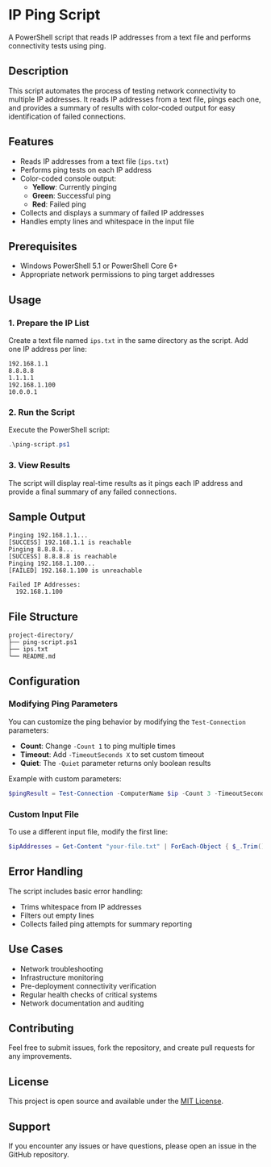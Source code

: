 # IP Ping Script

A PowerShell script that reads IP addresses from a text file and performs connectivity tests using ping.

## Description

This script automates the process of testing network connectivity to multiple IP addresses. It reads IP addresses from a text file, pings each one, and provides a summary of results with color-coded output for easy identification of failed connections.

## Features

- Reads IP addresses from a text file (`ips.txt`)
- Performs ping tests on each IP address
- Color-coded console output:
  - **Yellow**: Currently pinging
  - **Green**: Successful ping
  - **Red**: Failed ping
- Collects and displays a summary of failed IP addresses
- Handles empty lines and whitespace in the input file

## Prerequisites

- Windows PowerShell 5.1 or PowerShell Core 6+
- Appropriate network permissions to ping target addresses

## Usage

### 1. Prepare the IP List

Create a text file named `ips.txt` in the same directory as the script. Add one IP address per line:

```
192.168.1.1
8.8.8.8
1.1.1.1
192.168.1.100
10.0.0.1
```

### 2. Run the Script

Execute the PowerShell script:

```powershell
.\ping-script.ps1
```

### 3. View Results

The script will display real-time results as it pings each IP address and provide a final summary of any failed connections.

## Sample Output

```
Pinging 192.168.1.1...
[SUCCESS] 192.168.1.1 is reachable
Pinging 8.8.8.8...
[SUCCESS] 8.8.8.8 is reachable
Pinging 192.168.1.100...
[FAILED] 192.168.1.100 is unreachable

Failed IP Addresses:
  192.168.1.100
```

## File Structure

```
project-directory/
├── ping-script.ps1
├── ips.txt
└── README.md
```

## Configuration

### Modifying Ping Parameters

You can customize the ping behavior by modifying the `Test-Connection` parameters:

- **Count**: Change `-Count 1` to ping multiple times
- **Timeout**: Add `-TimeoutSeconds X` to set custom timeout
- **Quiet**: The `-Quiet` parameter returns only boolean results

Example with custom parameters:
```powershell
$pingResult = Test-Connection -ComputerName $ip -Count 3 -TimeoutSeconds 5 -Quiet
```

### Custom Input File

To use a different input file, modify the first line:
```powershell
$ipAddresses = Get-Content "your-file.txt" | ForEach-Object { $_.Trim() } | Where-Object { $_ -ne "" }
```

## Error Handling

The script includes basic error handling:
- Trims whitespace from IP addresses
- Filters out empty lines
- Collects failed ping attempts for summary reporting

## Use Cases

- Network troubleshooting
- Infrastructure monitoring
- Pre-deployment connectivity verification
- Regular health checks of critical systems
- Network documentation and auditing

## Contributing

Feel free to submit issues, fork the repository, and create pull requests for any improvements.

## License

This project is open source and available under the [MIT License](LICENSE).

## Support

If you encounter any issues or have questions, please open an issue in the GitHub repository.
